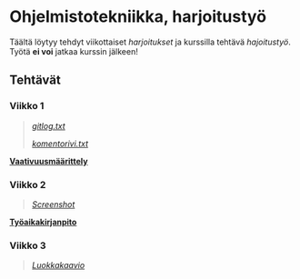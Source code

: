 # **Ohjelmistotekniikka, harjoitustyö**

Täältä löytyy tehdyt viikottaiset *harjoitukset* ja kurssilla tehtävä *hajoitustyö*. Työtä **ei 
voi** jatkaa kurssin jälkeen!
## Tehtävät
### Viikko 1
>[*gitlog.txt*](https://github.com/retute/ot-harjoitustyo/blob/master/laskarit/viikko1/gitlog.txt)
>
>[*komentorivi.txt*](https://github.com/retute/ot-harjoitustyo/blob/master/laskarit/viikko1/komentorivi.txt)

[**Vaativuusmäärittely**](https://github.com/retute/ot-harjoitustyo/blob/dc119f0d6ed6c5032a7cc84cb117aa527440cf78/laskarit/viikko1/maarittelydokumentti.md)


### Viikko 2
>[*Screenshot*](https://github.com/retute/ot-harjoitustyo/blob/master/laskarit/viikko2/Screenshot%20from%202018-11-12%2015-46-45.png)

[**Työaikakirjanpito**](https://github.com/retute/ot-harjoitustyo/blob/master/laskarit/viikko2/tyoaikakirjanpito.md)


### Viikko 3
>[*Luokkakaavio*](https://github.com/retute/ot-harjoitustyo/blob/master/laskarit/viikko3/luokkakaavio.png)

